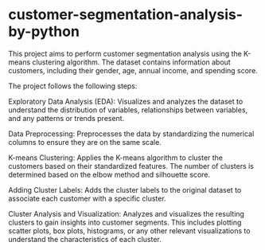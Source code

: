 # customer-segmentation-analysis-by-python

This project aims to perform customer segmentation analysis using the K-means clustering algorithm. The dataset contains information about customers, including their gender, age, annual income, and spending score.

The project follows the following steps:

Exploratory Data Analysis (EDA): Visualizes and analyzes the dataset to understand the distribution of variables, relationships between variables, and any patterns or trends present.

Data Preprocessing: Preprocesses the data by standardizing the numerical columns to ensure they are on the same scale.

K-means Clustering: Applies the K-means algorithm to cluster the customers based on their standardized features. The number of clusters is determined based on the elbow method and silhouette score.

Adding Cluster Labels: Adds the cluster labels to the original dataset to associate each customer with a specific cluster.

Cluster Analysis and Visualization: Analyzes and visualizes the resulting clusters to gain insights into customer segments. This includes plotting scatter plots, box plots, histograms, or any other relevant visualizations to understand the characteristics of each cluster.
